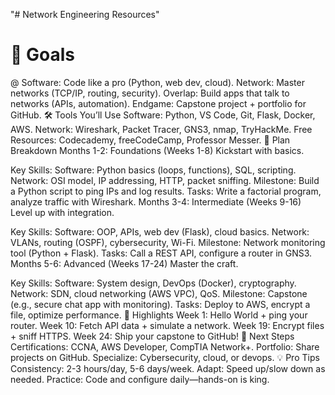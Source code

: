 "# Network Engineering Resources" 

# 🎯 Goals
@ Software: Code like a pro (Python, web dev, cloud).
Network: Master networks (TCP/IP, routing, security).
Overlap: Build apps that talk to networks (APIs, automation).
Endgame: Capstone project + portfolio for GitHub.
🛠️ Tools You’ll Use
Software: Python, VS Code, Git, Flask, Docker, AWS.
Network: Wireshark, Packet Tracer, GNS3, nmap, TryHackMe.
Free Resources: Codecademy, freeCodeCamp, Professor Messer.
📅 Plan Breakdown
Months 1-2: Foundations (Weeks 1-8)
Kickstart with basics.

Key Skills:
Software: Python basics (loops, functions), SQL, scripting.
Network: OSI model, IP addressing, HTTP, packet sniffing.
Milestone: Build a Python script to ping IPs and log results.
Tasks: Write a factorial program, analyze traffic with Wireshark.
Months 3-4: Intermediate (Weeks 9-16)
Level up with integration.

Key Skills:
Software: OOP, APIs, web dev (Flask), cloud basics.
Network: VLANs, routing (OSPF), cybersecurity, Wi-Fi.
Milestone: Network monitoring tool (Python + Flask).
Tasks: Call a REST API, configure a router in GNS3.
Months 5-6: Advanced (Weeks 17-24)
Master the craft.

Key Skills:
Software: System design, DevOps (Docker), cryptography.
Network: SDN, cloud networking (AWS VPC), QoS.
Milestone: Capstone (e.g., secure chat app with monitoring).
Tasks: Deploy to AWS, encrypt a file, optimize performance.
🌟 Highlights
Week 1: Hello World + ping your router.
Week 10: Fetch API data + simulate a network.
Week 19: Encrypt files + sniff HTTPS.
Week 24: Ship your capstone to GitHub!
🚀 Next Steps
Certifications: CCNA, AWS Developer, CompTIA Network+.
Portfolio: Share projects on GitHub.
Specialize: Cybersecurity, cloud, or devops.
💡 Pro Tips
Consistency: 2-3 hours/day, 5-6 days/week.
Adapt: Speed up/slow down as needed.
Practice: Code and configure daily—hands-on is king.
